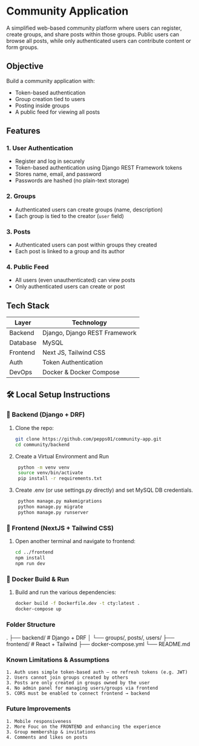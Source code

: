 # Community Application
A simplified web-based community platform where users can register, create groups, and share posts within those groups.   Public users can browse all posts, while only authenticated users can contribute content or form groups.

## Objective

Build a community application with:

- Token-based authentication
- Group creation tied to users
- Posting inside groups
- A public feed for viewing all posts


## Features

### 1. User Authentication
- Register and log in securely
- Token-based authentication using Django REST Framework tokens
- Stores name, email, and password
- Passwords are hashed (no plain-text storage)

### 2. Groups
- Authenticated users can create groups (name, description)
- Each group is tied to the creator (`user` field)

### 3. Posts
- Authenticated users can post within groups they created
- Each post is linked to a group and its author

### 4. Public Feed
- All users (even unauthenticated) can view posts
- Only authenticated users can create or post


## Tech Stack

| Layer     | Technology                   |
|-----------|------------------------------|
| Backend   | Django, Django REST Framework |
| Database  | MySQL                        |
| Frontend  | Next JS, Tailwind CSS          |
| Auth      | Token Authentication         |
| DevOps    | Docker & Docker Compose      |



## 🛠️ Local Setup Instructions

### 🔽 Backend (Django + DRF)

1. Clone the repo:
   ```bash
   git clone https://github.com/pepps01/community-app.git
   cd community/backend

2. Create a Virtual Environment and Run
   ```bash
    python -m venv venv
    source venv/bin/activate
    pip install -r requirements.txt

3. Create .env (or use settings.py directly) and set MySQL DB credentials.
   ```bash
    python manage.py makemigrations
    python manage.py migrate
    python manage.py runserver


### 🔽 Frontend (NextJS + Tailwind CSS)
1. Open another terminal and navigate to frontend:
   ```bash
   cd ../frontend
   npm install
   npm run dev


### 🔽 Docker Build & Run
1. Build and run the various dependencies:
    ```bash
    docker build -f Dockerfile.dev -t cty:latest .
    docker-compose up


### Folder Structure
.
├── backend/              # Django + DRF
│   └── groups/, posts/, users/
├── frontend/             # React + Tailwind
├── docker-compose.yml
└── README.md


### Known Limitations & Assumptions
    1. Auth uses simple token-based auth — no refresh tokens (e.g. JWT)
    2. Users cannot join groups created by others
    3. Posts are only created in groups owned by the user
    4. No admin panel for managing users/groups via frontend
    5. CORS must be enabled to connect frontend → backend


### Future Improvements
    1. Mobile responsiveness
    2. More Fouc on the FRONTEND and enhancing the experience
    3. Group membership & invitations
    4. Comments and likes on posts
